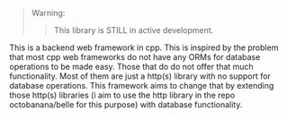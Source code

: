 >Warning:
>>This library is STILL in active development.

This is a backend web framework in cpp. This is inspired by the problem that most cpp web frameworks do not have any ORMs for database operations to be made easy. Those that
do do not offer that much functionality. Most of them are just a http(s) library with no support for database operations. This framework aims to change that by extending 
those http(s) libraries (i aim to use the http library in the repo octobanana/belle for this purpose) with database functionality. 
